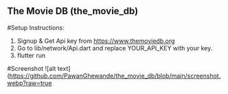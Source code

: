 ## The Movie DB (the_movie_db)

#Setup Instructions:
  1) Signup & Get Api key from  https://www.themoviedb.org
  2) Go to lib/network/Api.dart and replace YOUR_API_KEY with your key.
  3) flutter run
 
 #Screenshot
    ![alt text](https://github.com/PawanGhewande/the_movie_db/blob/main/screenshot.webp?raw=true
